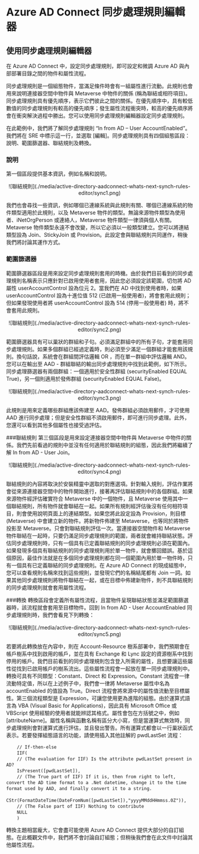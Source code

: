 
<properties 
	pageTitle="使用 Azure AD Connect 同步處理規則編輯器" 
	description="了解如何使用 Azure AD Connect 同步處理規則編輯器。" 
	services="active-directory" 
	documentationCenter="" 
	authors="billmath" 
	manager="swadhwa" 
	editor="curtand"/>

<tags 
	ms.service="active-directory" 
	ms.workload="identity" 
	ms.tgt_pltfrm="na" 
	ms.devlang="na" 
	ms.topic="article" 
	ms.date="05/28/2015" 
	ms.author="billmath"/>

# Azure AD Connect 同步處理規則編輯器


## 使用同步處理規則編輯器

在 Azure AD Connect 中，設定同步處理規則，即可設定和微調 Azure AD 與內部部署目錄之間的物件和屬性流程。

同步處理規則是一個組態物件，當滿足條件時會有一組屬性進行流動。此規則也會用來說明連接器空間中物件與 Metaverse 中物件的關係 (稱為聯結或相符項目)。同步處理規則具有優先順序，表示它們彼此之間的關係。在優先順序中，具有較低數值的同步處理規則有較高的優先順序；發生屬性流程衝突時，較高的優先順序將會在衝突解決過程中勝出。您可以使用同步處理規則編輯器設定同步處理規則。

在此範例中，我們將了解同步處理規則 “In from AD – User AccountEnabled”。我們將在 SRE 中標示這一行，並選取 [編輯]。同步處理規則具有四個組態區段：說明、範圍篩選器、聯結規則及轉換。

### 說明
第一個區段提供基本資訊，例如名稱和說明。

<center>![聯結規則](./media/active-directory-aadconnect-whats-next-synch-rules-editor/sync1.png)
</center>

我們也會尋找一些資訊，例如哪個已連線系統與此規則有關、哪個已連線系統的物件類型適用於此規則，以及 Metaverse 物件的類型。無論來源物件類型為使用者、iNetOrgPerson 或連絡人，Metaverse 物件類型一律須與個人有關。Metaverse 物件類型永遠不會改變，所以它必須以一般類型建立。您可以將連結類型設為 Join、StickyJoin 或 Provision。此設定會與聯結規則共同運作，稍後我們將討論其運作方式。

### 範圍篩選器

範圍篩選器區段是用來設定同步處理規則套用的時機。由於我們目前看到的同步處理規則名稱表示只應針對已啟用使用者套用，因此您必須設定該範圍，切勿將 AD 屬性 userAccountControl 設為位元 2。當我們在 AD 中找到使用者時，如果 userAccountControl 設為十進位值 512 (已啟用一般使用者)，將會套用此規則；但如果發現使用者將 userAccountControl 設為 514 (停用一般使用者) 時，將不會套用此規則。

<center>![聯結規則](./media/active-directory-aadconnect-whats-next-synch-rules-editor/sync2.png)
</center>

範圍篩選器具有可以巢狀的群組和子句。必須滿足群組中的所有子句，才能套用同步處理規則。如果多個群組已經過定義時，則必須至少滿足一個群組才能套用該規則。換句話說，系統會在群組間評估邏輯 OR ，而在單一群組中評估邏輯 AND。您可以在輸出至 AAD - 群組聯結的輸出同步處理規則中找到此範例，如下所示。同步處理篩選器有兩個群組：一個適用於安全性群組 (securityEnabled EQUAL True)，另一個則適用於發佈群組 (securityEnabled EQUAL False)。

<center>![聯結規則](./media/active-directory-aadconnect-whats-next-synch-rules-editor/sync3.png)
</center>

此規則是用來定義哪些群組應該佈建至 AAD。發佈群組必須啟用郵件，才可使用 AAD 進行同步處理；但是安全性群組不須啟用郵件，即可進行同步處理。此外，您還可以看到其他多個屬性也接受過評估。

###聯結規則
第三個區段是用來設定連接器空間中物件與 Metaverse 中物件的關係。我們先前看過的規則中並沒有任何適用於聯結規則的組態，因此我們將繼續了解 In from AD - User Join。

<center>![聯結規則](./media/active-directory-aadconnect-whats-next-synch-rules-editor/sync4.png)
</center>

聯結規則的內容將取決於安裝精靈中選取的對應選項。針對輸入規則，評估作業將會從來源連接器空間中的物件開始進行，接著再評估聯結規則中的各個群組。如果來源物件經評估確實符合 Metaverse 中的一個物件，且 Metaverse 使用其中一個聯結規則，所有物件就會聯結在一起。如果所有規則經評估後沒有任何相符項目，則會使用說明頁面上的連結類型。如果您將此設定設為 Provision，則目標 (Metaverse) 中會建立新的物件。將新物件佈建至 Metaverse，也等同於將物件投影至 Metaverse。只會對聯結規則評估一次。當連接器空間物件和 Metaverse 物件聯結在一起時，只要仍滿足同步處理規則的範圍，兩者就會維持聯結狀態。評估同步處理規則時，只有一個具有已定義聯結規則的同步處理規則必須在範圍內。如果發現多個具有聯結規則的同步處理規則用於單一物件，就會擲回錯誤。基於這個原因，最佳作法就是在多個同步處理規則都在同一個範圍內用於單一物件時，只有一個具有已定義聯結的同步處理規則。在 Azure AD Connect 的現成組態中，您可以查看規則名稱來找到這些規則，並發現它們的名稱結尾都有 Join 一詞。如果其他同步處理規則將物件聯結在一起，或在目標中佈建新物件，則不具聯結規則的同步處理規則就會套用屬性流程。

###轉換
轉換區段會定義所有屬性流程，且當物件呈現聯結狀態並滿足範圍篩選器時，該流程就會套用至目標物件。回到 In from AD - User AccountEnabled 同步處理規則時，我們會看見下列轉換：

<center>![聯結規則](./media/active-directory-aadconnect-whats-next-synch-rules-editor/sync5.png)
</center>

若要將此轉換放在內容中，則在 Account-Resource 樹系部署中，我們預期會在帳戶樹系中找到啟用的帳戶，並在具有 Exchange 和 Lync 設定的資源樹系中找到停用的帳戶。我們目前看到的同步處理規則包含登入所需的屬性，且想要讓這些屬性從找到已啟用帳戶的樹系流出。這些屬性流程會一起放在單一同步處理規則中。轉換可具有不同類型：Constant、Direct 和 Expression。Constant 流程會一律流動特定值，所以在上述例子中，我們會一律將 Metaverse 屬性中名為 accountEnabled 的值設為 True。Direct 流程會將來源中的屬性值流動至目標屬性。第三個流程類型是 Expression，可讓您使用更為進階的組態。由於運算式語言為 VBA (Visual Basic for Applications)，因此具有 Microsoft Office 或 VBScript 使用經驗的使用者就能辨認其格式。屬性會包在方括號之中，例如 [attributeName]。屬性名稱與函數名稱有區分大小寫，但是當運算式無效時，同步處理規則會對運算式進行評估，並且發出警告。所有運算式都會以一行巢狀函式表示。若要發揮組態語言的功能，請使用插入其他註解的 pwdLastSet 流程：

		// If-then-else
		IIF(
		// (The evaluation for IIF) Is the attribute pwdLastSet present in AD? 
		IsPresent([pwdLastSet]),
		// (The True part of IIF) If it is, then from right to left, convert the AD time format to a .Net datetime, change it to the time format used by AAD, and finally convert it to a string.
		CStr(FormatDateTime(DateFromNum([pwdLastSet]),"yyyyMMddHHmmss.0Z")),
		// (The False part of IIF) Nothing to contribute
		NULL
		)

轉換主題相當龐大，它會盡可能使用 Azure AD Connect 提供大部分的自訂組態。在此概觀文件中，我們將不會討論自訂組態；但稍後我們會在此文件中討論其他屬性流程。
 

<!----HONumber=August15_HO6-->